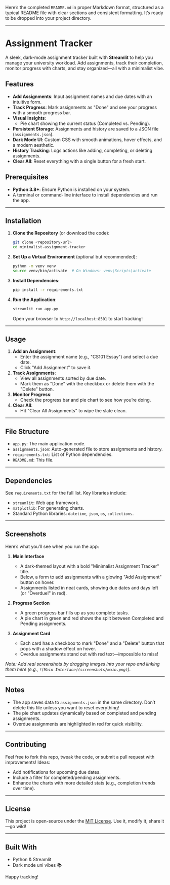 Here’s the completed `README.md` in proper Markdown format, structured as a typical README file with clear sections and consistent formatting. It’s ready to be dropped into your project directory.

---


# Assignment Tracker

A sleek, dark-mode assignment tracker built with **Streamlit** to help you manage your university workload. Add assignments, track their completion, monitor progress with charts, and stay organized—all with a minimalist vibe.


## Features

- **Add Assignments**: Input assignment names and due dates with an intuitive form.
- **Track Progress**: Mark assignments as "Done" and see your progress with a smooth progress bar.
- **Visual Insights**: 
  - Pie chart showing the current status (Completed vs. Pending).
- **Persistent Storage**: Assignments and history are saved to a JSON file (`assignments.json`).
- **Dark Mode UI**: Custom CSS with smooth animations, hover effects, and a modern aesthetic.
- **History Tracking**: Logs actions like adding, completing, or deleting assignments.
- **Clear All**: Reset everything with a single button for a fresh start.



## Prerequisites

- **Python 3.8+**: Ensure Python is installed on your system.
- A terminal or command-line interface to install dependencies and run the app.

---

## Installation

1. **Clone the Repository** (or download the code):
   ```bash
   git clone <repository-url>
   cd minimalist-assignment-tracker
   ```

2. **Set Up a Virtual Environment** (optional but recommended):
   ```bash
   python -m venv venv
   source venv/bin/activate  # On Windows: venv\Scripts\activate
   ```

3. **Install Dependencies**:
   ```bash
   pip install -r requirements.txt
   ```

4. **Run the Application**:
   ```bash
   streamlit run app.py
   ```
   Open your browser to `http://localhost:8501` to start tracking!

---

## Usage

1. **Add an Assignment**:
   - Enter the assignment name (e.g., "CS101 Essay") and select a due date.
   - Click "Add Assignment" to save it.
2. **Track Assignments**:
   - View all assignments sorted by due date.
   - Mark them as "Done" with the checkbox or delete them with the "Delete" button.
3. **Monitor Progress**:
   - Check the progress bar and pie chart to see how you’re doing.
4. **Clear All**:
   - Hit "Clear All Assignments" to wipe the slate clean.

---

## File Structure

- `app.py`: The main application code.
- `assignments.json`: Auto-generated file to store assignments and history.
- `requirements.txt`: List of Python dependencies.
- `README.md`: This file.

---

## Dependencies

See `requirements.txt` for the full list. Key libraries include:
- `streamlit`: Web app framework.
- `matplotlib`: For generating charts.
- Standard Python libraries: `datetime`, `json`, `os`, `collections`.

---

## Screenshots

Here’s what you’ll see when you run the app:

1. **Main Interface**  
   - A dark-themed layout with a bold "Minimalist Assignment Tracker" title.
   - Below, a form to add assignments with a glowing "Add Assignment" button on hover.
   - Assignments listed in neat cards, showing due dates and days left (or "Overdue!" in red).

2. **Progress Section**  
   - A green progress bar fills up as you complete tasks.
   - A pie chart in green and red shows the split between Completed and Pending assignments.

3. **Assignment Card**  
   - Each card has a checkbox to mark "Done" and a "Delete" button that pops with a shadow effect on hover.
   - Overdue assignments stand out with red text—impossible to miss!

*Note: Add real screenshots by dragging images into your repo and linking them here (e.g., `![Main Interface](screenshots/main.png)`).*

---

## Notes

- The app saves data to `assignments.json` in the same directory. Don’t delete this file unless you want to reset everything!
- The pie chart updates dynamically based on completed and pending assignments.
- Overdue assignments are highlighted in red for quick visibility.

---

## Contributing

Feel free to fork this repo, tweak the code, or submit a pull request with improvements! Ideas:
- Add notifications for upcoming due dates.
- Include a filter for completed/pending assignments.
- Enhance the charts with more detailed stats (e.g., completion trends over time).

---

## License

This project is open-source under the [MIT License](LICENSE). Use it, modify it, share it—go wild!

---

## Built With

- Python & Streamlit
- Dark mode uni vibes 📚

Happy tracking!
